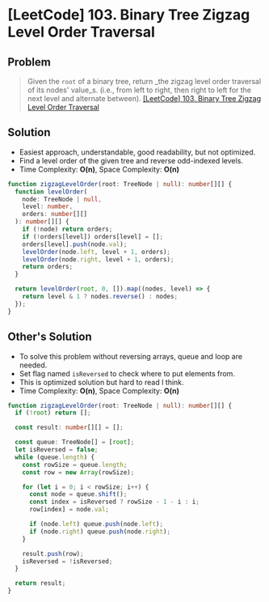 # [LeetCode] 103. Binary Tree Zigzag Level Order Traversal

## Problem

> Given the `root` of a binary tree, return \_the zigzag level order traversal of its nodes' value_s. (i.e., from left to right, then right to left for the next level and alternate between).
> [[LeetCode] 103. Binary Tree Zigzag Level Order Traversal](https://leetcode.com/problems/binary-tree-zigzag-level-order-traversal/description/?envType=study-plan&id=data-structure-ii)

## Solution

- Easiest approach, understandable, good readability, but not optimized.
- Find a level order of the given tree and reverse odd-indexed levels.
- Time Complexity: **O(n)**, Space Complexity: **O(n)**

```typescript
function zigzagLevelOrder(root: TreeNode | null): number[][] {
  function levelOrder(
    node: TreeNode | null,
    level: number,
    orders: number[][]
  ): number[][] {
    if (!node) return orders;
    if (!orders[level]) orders[level] = [];
    orders[level].push(node.val);
    levelOrder(node.left, level + 1, orders);
    levelOrder(node.right, level + 1, orders);
    return orders;
  }

  return levelOrder(root, 0, []).map((nodes, level) => {
    return level & 1 ? nodes.reverse() : nodes;
  });
}
```

## Other's Solution

- To solve this problem without reversing arrays, queue and loop are needed.
- Set flag named `isReversed` to check where to put elements from.
- This is optimized solution but hard to read I think.
- Time Complexity: **O(n)**, Space Complexity: **O(n)**

```typescript
function zigzagLevelOrder(root: TreeNode | null): number[][] {
  if (!root) return [];

  const result: number[][] = [];

  const queue: TreeNode[] = [root];
  let isReversed = false;
  while (queue.length) {
    const rowSize = queue.length;
    const row = new Array(rowSize);

    for (let i = 0; i < rowSize; i++) {
      const node = queue.shift();
      const index = isReversed ? rowSize - 1 - i : i;
      row[index] = node.val;

      if (node.left) queue.push(node.left);
      if (node.right) queue.push(node.right);
    }

    result.push(row);
    isReversed = !isReversed;
  }

  return result;
}
```
